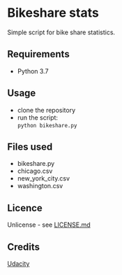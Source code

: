 # Bikeshare stats
Simple script for bike share statistics.

## Requirements
* Python 3.7

## Usage
* clone the repository
* run the script: \
`python bikeshare.py`

## Files used
- bikeshare.py
- chicago.csv
- new_york_city.csv
- washington.csv

## Licence
Unlicense - see [LICENSE.md](https://github.com/ju-anoriant/pdsnd_github/blob/documentation/UNLICENSE.md)

## Credits
[Udacity](https://www.udacity.com)
